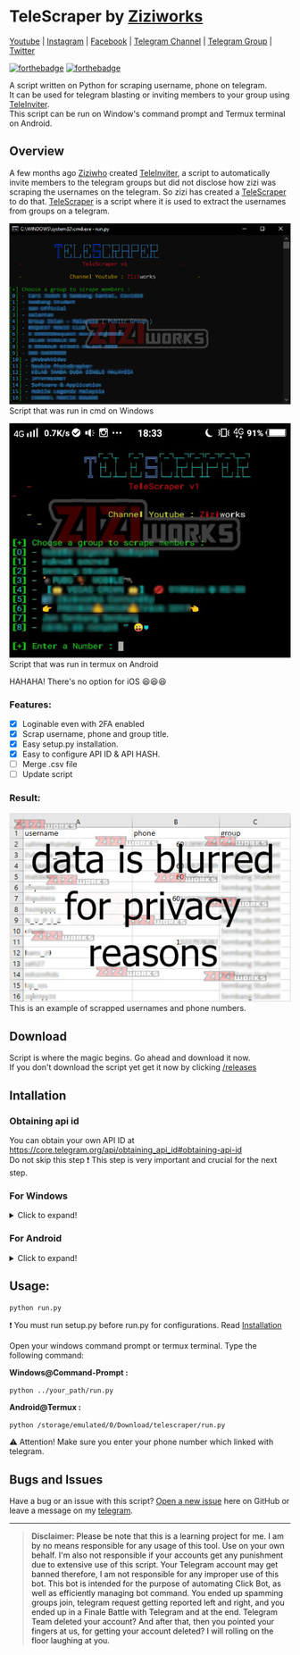 # TeleScraper by [Ziziworks](https://www.youtube.com/channel/UCW36UNroi3B4Ix9ln1e6rUQ?sub_confirmation=1)

[Youtube](https://www.youtube.com/channel/UCW36UNroi3B4Ix9ln1e6rUQ?sub_confirmation=1) |
[Instagram](https://www.instagram.com/ziziworks/) |
[Facebook](https://www.facebook.com/ziziworks/) |
[Telegram Channel](https://t.me/ziziworks) |
[Telegram Group](https://t.me/ziziworksgroup) |
[Twitter](https://twitter.com/ziziworks_MY)  

[![forthebadge](https://forthebadge.com/images/badges/made-with-python.svg)](https://forthebadge.com)    [![forthebadge](https://forthebadge.com/images/badges/built-with-love.svg)](https://forthebadge.com)

A script written on Python for scraping username, phone on telegram.  
It can be used for telegram blasting or inviting members to your group using [TeleInviter](https://github.com/ziziwho/teleinviter).  
This script can be run on Window's command prompt
and Termux terminal on Android.

## Overview
A few months ago [Ziziwho](https://github.com/ziziwho/) created [TeleInviter](https://github.com/ziziwho/teleinviter), a script to automatically invite members to the telegram groups but did not disclose how zizi was scraping the usernames on the telegram. So zizi has created a [TeleScraper](https://github.com/ziziwho/telescraper) to do that. [TeleScraper](https://github.com/ziziwho/telescraper) is a script where it is used to extract the usernames from groups on a telegram.

![cmd](Images/cmd.PNG)    
Script that was run in cmd on Windows    

![termux](Images/termux.jpg)    
Script that was run in termux on Android

HAHAHA! There's no option for iOS :laughing::laughing::laughing:
### Features:
- [x] Loginable even with 2FA enabled
- [x] Scrap username, phone and group title.
- [x] Easy setup.py installation.
- [x] Easy to configure API ID & API HASH.
- [ ] Merge .csv file
- [ ] Update script 
### Result:
![result](Images/result.PNG)   
This is an example of scrapped usernames and phone numbers.
## Download
Script is where the magic begins. Go ahead and download it now.    
If you don't download the script yet get it now by clicking [/releases](https://github.com/ziziwho/telescraper//releases)
## Intallation

### Obtaining api id
You can obtain your own API ID at https://core.telegram.org/api/obtaining_api_id#obtaining-api-id    
Do not skip this step ❗ This step is very important and crucial for the next step.   

### For Windows    
    
<details><summary>Click to expand!</summary>
<p>
    
1. Extract **TeleScraper.zip**    

![extract](Images/extract2.PNG)    

2. Open your windows command prompt.    

⚠️ `../your_path/` mean **path/directory/location** to your TeleScraper file.    

Type the following command:    
`python ../your_path/setup.py -h`    

3. Your command prompt should look like this:    

![help](Images/help2.PNG)    

4. To configure **config.data**, Type the following command:    
`python ../your_path/setup.py -c`    

![configure](Images/configure2.PNG)    
⚠️ You can always re-run these steps (step 4) to reconfigure.    

5. To install requirements, type the following command:    
`python ../your_path/setup.py -i`    

⚠️ This may take a while depending on your connection speed.    

6. Installation finished. To run the TeleScraper, type the following command:    
`python ../your_path/run.py`    

Watch video tutorial :    

[![Window Installation Video](https://transactionmanagementconsultants.com/wp-content/uploads/2018/10/video-coming-soon.png)](https://github.com/ziziwho/telescraper/tree/master)    
</p>
</details>

### For Android    
    
<details><summary>Click to expand!</summary>
<p>
    
1. Extract **TeleScraper.zip**    

![extract](Images/extract2.jpg)    

2. Open your termux terminal.    

⚠️ `../your_path/` mean **path/directory/location** to your TeleScraper file.    

Type the following command:    
`python ../your_path/setup.py -h`    

3. Your command prompt should look like this:    

![help](Images/help2.jpg)    

4. To configure **config.data**, Type the following command:    
`python ../your_path/setup.py -c`    

![configure](Images/configure2.jpg)    
⚠️ You can always re-run these steps (step 4) to reconfigure.    

5. To install requirements, type the following command:    
`python ../your_path/setup.py -i`    

⚠️ This may take a while depending on your connection speed.    

6. Installation finished. To run the TeleScraper, type the following command:    
`python ../your_path/run.py`    

Watch video tutorial :    

[![Android Installation Video](https://transactionmanagementconsultants.com/wp-content/uploads/2018/10/video-coming-soon.png)](https://github.com/ziziwho/telescraper/tree/master)    
</p>
</details>
    
    
## Usage: 
`python run.py`    

❗ You must run setup.py before run.py for configurations. Read [Installation](https://github.com/ziziwho/telescraper/tree/master#intallation)    

Open your windows command prompt or termux terminal. Type the following command:    

**Windows@Command-Prompt :**    

`python ../your_path/run.py`

**Android@Termux :**    

`python /storage/emulated/0/Download/telescraper/run.py`
>
⚠️ Attention! Make sure you enter your phone number which linked with telegram.
## Bugs and Issues

Have a bug or an issue with this script? [Open a new issue](https://github.com/ziziwho/telescraper/issues/new) here on GitHub or leave a message on my [telegram](http://t.me/ziziwho).


---

> **Disclaimer**<a name="disclaimer" />: Please be note that this is a learning project for me. I am by no means responsible for any usage of this tool. Use on your own behalf. I'm also not responsible if your accounts get any punishment due to extensive use of this script. Your Telegram account may get banned therefore, I am not responsible for any improper use of this bot. This bot is intended for the purpose of automating Click Bot, as well as efficiently managing bot command. You ended up spamming groups join, telegram request getting reported left and right, and you ended up in a Finale Battle with Telegram and at the end. Telegram Team deleted your account?
And after that, then you pointed your fingers at us, for getting your account deleted? I will rolling on the floor laughing at you.
